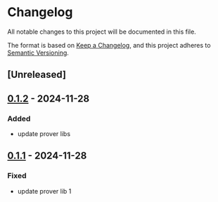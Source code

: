 # Changelog

All notable changes to this project will be documented in this file.

The format is based on [Keep a Changelog](https://keepachangelog.com/en/1.0.0/),
and this project adheres to [Semantic Versioning](https://semver.org/spec/v2.0.0.html).

## [Unreleased]

## [0.1.2](https://github.com/antonbaliasnikov/release-pls-plz/compare/prover-lib-1-v0.1.1...prover-lib-1-v0.1.2) - 2024-11-28

### Added

- update prover libs

## [0.1.1](https://github.com/antonbaliasnikov/release-pls-plz/compare/prover-lib-1-v0.1.0...prover-lib-1-v0.1.1) - 2024-11-28

### Fixed

- update prover lib 1
